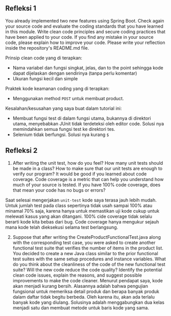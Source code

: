 ## Refleksi 1

You already implemented two new features using Spring Boot. Check again your source code and evaluate the coding standards that you have learned in this module. Write clean code principles and secure coding practices that have been applied to your code. If you find any mistake in your source code, please explain how to improve your code. Please write your reflection inside the repository's README.md file.

Prinsip clean code yang di terapkan:
- Nama variabel dan fungsi singkat, jelas, dan to the point sehingga kode dapat dijelaskan dengan sendirinya (tanpa perlu komentar)
- Ukuran fungsi kecil dan simple

Praktek kode keamanan coding yang di terapkan:
- Menggunakan method ```POST``` untuk membuat product.

Kesalahan/kesusahan yang saya buat dalam tutorial ini:
- Membuat fungsi test di dalam fungsi utama, bukannya di direktori utama, menyebabkan JUnit tidak terdeteksi oleh editor code. Solusi nya memindahkan semua fungsi test ke direktori tes.
- Selenium tidak berfungsi. Solusi nya kurang ```$```

## Refleksi 2
1. After writing the unit test, how do you feel? How many unit tests should be made in a class? How to make sure that our unit tests are enough to verify our program? It would be good if you learned about code coverage. Code coverage is a metric that can help you understand how much of your source is tested. If you have 100% code coverage, does that mean your code has no bugs or errors?

Saat selesai mengerjakan ```unit-test``` kode saya terasa jauh lebih mudah. Untuk jumlah test pada class sepertinya tidak usah sampai 100% atau minamal 70% saja, karena hanya untuk memastikan uji kode cukup untuk melewati kasus yang akan ditangani. 100% cide coverage tidak selalu berarti kode kita bebas dari bug. Code coverage hanya mengukur sejauh mana kode telah dieksekusi selama test berlangsung.

2. Suppose that after writing the CreateProductFunctionalTest.java along with the corresponding test case, you were asked to create another functional test suite that verifies the number of items in the product list. You decided to create a new Java class similar to the prior functional test suites with the same setup procedures and instance variables. What do you think about the cleanliness of the code of the new functional test suite? Will the new code reduce the code quality? Identify the potential clean code issues, explain the reasons, and suggest possible improvements to make the code cleaner.
Menurut pendapat saya, kode akan menjadi kurang bersih. Alasannya adalah bahwa pengujian fungsional untuk memeriksa detail produk dan berapa banyak produk dalam daftar tidak begitu berbeda. Oleh karena itu, akan ada terlalu banyak kode yang diulang. Solusinya adalah menggabungkan dua kelas menjadi satu dan membuat metode untuk baris kode yang sama.
